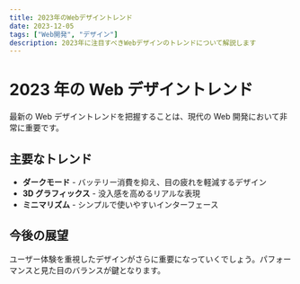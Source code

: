 ```yaml
---
title: 2023年のWebデザイントレンド
date: 2023-12-05
tags: ["Web開発", "デザイン"]
description: 2023年に注目すべきWebデザインのトレンドについて解説します
---
```


# 2023 年の Web デザイントレンド

最新の Web デザイントレンドを把握することは、現代の Web 開発において非常に重要です。

## 主要なトレンド

- **ダークモード** - バッテリー消費を抑え、目の疲れを軽減するデザイン
- **3D グラフィックス** - 没入感を高めるリアルな表現
- **ミニマリズム** - シンプルで使いやすいインターフェース

## 今後の展望

ユーザー体験を重視したデザインがさらに重要になっていくでしょう。パフォーマンスと見た目のバランスが鍵となります。
